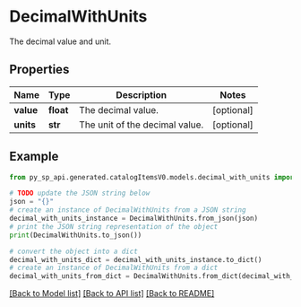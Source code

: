 # DecimalWithUnits

The decimal value and unit.

## Properties

Name | Type | Description | Notes
------------ | ------------- | ------------- | -------------
**value** | **float** | The decimal value. | [optional] 
**units** | **str** | The unit of the decimal value. | [optional] 

## Example

```python
from py_sp_api.generated.catalogItemsV0.models.decimal_with_units import DecimalWithUnits

# TODO update the JSON string below
json = "{}"
# create an instance of DecimalWithUnits from a JSON string
decimal_with_units_instance = DecimalWithUnits.from_json(json)
# print the JSON string representation of the object
print(DecimalWithUnits.to_json())

# convert the object into a dict
decimal_with_units_dict = decimal_with_units_instance.to_dict()
# create an instance of DecimalWithUnits from a dict
decimal_with_units_from_dict = DecimalWithUnits.from_dict(decimal_with_units_dict)
```
[[Back to Model list]](../README.md#documentation-for-models) [[Back to API list]](../README.md#documentation-for-api-endpoints) [[Back to README]](../README.md)


